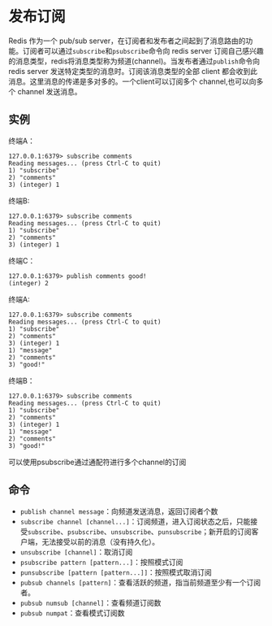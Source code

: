 # 发布订阅

Redis 作为一个 pub/sub server，在订阅者和发布者之间起到了消息路由的功能。订阅者可以通过`subscribe`和`psubscribe`命令向 redis server 订阅自己感兴趣的消息类型，redis将消息类型称为频道(channel)。当发布者通过`publish`命令向 redis server 发送特定类型的消息时。订阅该消息类型的全部 client 都会收到此消息。这里消息的传递是多对多的。一个client可以订阅多个 channel,也可以向多个 channel 发送消息。

## 实例

终端A：

```shell
127.0.0.1:6379> subscribe comments
Reading messages... (press Ctrl-C to quit)
1) "subscribe"
2) "comments"
3) (integer) 1
```

终端B:

```shell
127.0.0.1:6379> subscribe comments
Reading messages... (press Ctrl-C to quit)
1) "subscribe"
2) "comments"
3) (integer) 1
```

终端C：

```shell
127.0.0.1:6379> publish comments good!
(integer) 2
```

终端A:

```shell
127.0.0.1:6379> subscribe comments
Reading messages... (press Ctrl-C to quit)
1) "subscribe"
2) "comments"
3) (integer) 1
1) "message"
2) "comments"
3) "good!"
```

终端B：

```shell
127.0.0.1:6379> subscribe comments
Reading messages... (press Ctrl-C to quit)
1) "subscribe"
2) "comments"
3) (integer) 1
1) "message"
2) "comments"
3) "good!"
```

可以使用psubscribe通过通配符进行多个channel的订阅

## 命令

- `publish channel message`：向频道发送消息，返回订阅者个数
- `subscribe channel [channel...]`：订阅频道，进入订阅状态之后，只能接受`subscribe`、`psubscribe`、`unsubscribe`、`punsubscribe`；新开启的订阅客户端，无法接受以前的消息（没有持久化）。
- `unsubscribe [channel]`：取消订阅
- `psubscribe pattern [pattern...]`：按照模式订阅
- `punsubscribe [pattern [pattern...]]`：按照模式取消订阅
- `pubsub channels [pattern]`：查看活跃的频道，指当前频道至少有一个订阅者。
- `pubsub numsub [channel]`：查看频道订阅数
- `pubsub numpat`：查看模式订阅数